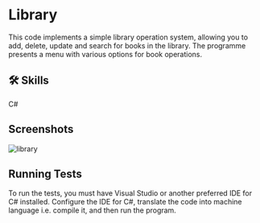
# Library

This code implements a simple library operation system, allowing you to add, delete, update and search for books in the library. The programme presents a menu with various options for book operations.

## 🛠 Skills
C#


## Screenshots


![library](https://github.com/maciekstrach01/Library_Management/assets/146733279/e0c6500f-4b63-43ac-8b4a-d0eac2ed8ea7)








## Running Tests

To run the tests, you must have Visual Studio or another preferred IDE for C# installed. Configure the IDE for C#, translate the code into machine language i.e. compile it, and then run the program.

```

